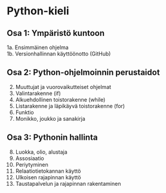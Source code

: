 # Python-kieli

## Osa 1: Ympäristö kuntoon
1a. Ensimmäinen ohjelma <br/>
1b. Versionhallinnan käyttöönotto (GitHub)

## Osa 2: Python-ohjelmoinnin perustaidot
2. Muuttujat ja vuorovaikutteiset ohjelmat
3. Valintarakenne (if)
4. Alkuehdollinen toistorakenne (while)
5. Listarakenne ja läpikäyvä toistorakenne (for)
6. Funktio
7. Monikko, joukko ja sanakirja

## Osa 3: Pythonin hallinta
8. Luokka, olio, alustaja
9. Assosiaatio
10. Periytyminen
11. Relaatiotietokannan käyttö
12. Ulkoisen rajapinnan käyttö
13. Taustapalvelun ja rajapinnan rakentaminen
